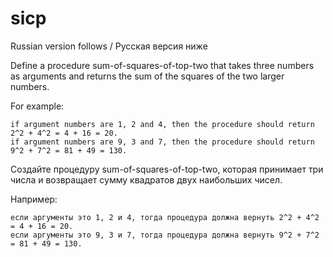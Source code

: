 # sicp
Russian version follows / Русская версия ниже

Define a procedure sum-of-squares-of-top-two that takes three numbers as arguments and returns the sum of the squares of the two larger numbers.

For example:

    if argument numbers are 1, 2 and 4, then the procedure should return 2^2 + 4^2 = 4 + 16 = 20.
    if argument numbers are 9, 3 and 7, then the procedure should return 9^2 + 7^2 = 81 + 49 = 130.

Создайте процедуру sum-of-squares-of-top-two, которая принимает три числа и возвращает сумму квадратов двух наибольших чисел.

Например:

    если аргументы это 1, 2 и 4, тогда процедура должна вернуть 2^2 + 4^2 = 4 + 16 = 20.
    если аргументы это 9, 3 и 7, тогда процедура должна вернуть 9^2 + 7^2 = 81 + 49 = 130.


